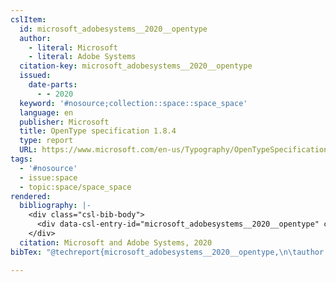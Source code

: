 ```yaml
---
cslItem:
  id: microsoft_adobesystems__2020__opentype
  author:
    - literal: Microsoft
    - literal: Adobe Systems
  citation-key: microsoft_adobesystems__2020__opentype
  issued:
    date-parts:
      - - 2020
  keyword: '#nosource;collection::space::space_space'
  language: en
  publisher: Microsoft
  title: OpenType specification 1.8.4
  type: report
  URL: https://www.microsoft.com/en-us/Typography/OpenTypeSpecification.aspx
tags:
  - '#nosource'
  - issue:space
  - topic:space/space_space
rendered:
  bibliography: |-
    <div class="csl-bib-body">
      <div data-csl-entry-id="microsoft_adobesystems__2020__opentype" class="csl-entry">Microsoft and Adobe Systems 2020 <i>OpenType specification 1.8.4</i>. Microsoft. Available at: https://www.microsoft.com/en-us/Typography/OpenTypeSpecification.aspx.</div>
    </div>
  citation: Microsoft and Adobe Systems, 2020
bibTex: "@techreport{microsoft_adobesystems__2020__opentype,\n\tauthor = {{Microsoft} and {Adobe Systems}},\n\tyear = {2020},\n\tinstitution = {Microsoft},\n\ttitle = {OpenType specification 1.8.4},\n}\n\n"

---
```

